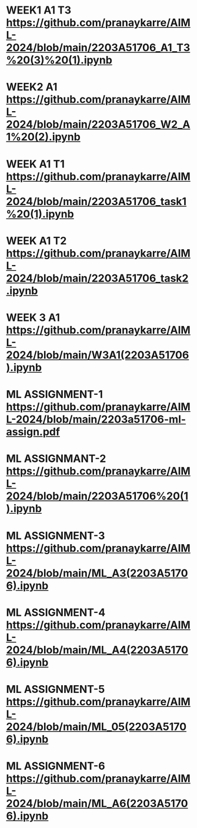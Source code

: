 # WEEK1 A1 T3 https://github.com/pranaykarre/AIML-2024/blob/main/2203A51706_A1_T3%20(3)%20(1).ipynb
# WEEK2 A1  https://github.com/pranaykarre/AIML-2024/blob/main/2203A51706_W2_A1%20(2).ipynb
# WEEK A1 T1 https://github.com/pranaykarre/AIML-2024/blob/main/2203A51706_task1%20(1).ipynb
# WEEK A1 T2 https://github.com/pranaykarre/AIML-2024/blob/main/2203A51706_task2.ipynb
# WEEK 3 A1 https://github.com/pranaykarre/AIML-2024/blob/main/W3A1(2203A51706).ipynb
# ML ASSIGNMENT-1 https://github.com/pranaykarre/AIML-2024/blob/main/2203a51706-ml-assign.pdf
# ML ASSIGNMANT-2 https://github.com/pranaykarre/AIML-2024/blob/main/2203A51706%20(1).ipynb
# ML ASSIGNMENT-3 https://github.com/pranaykarre/AIML-2024/blob/main/ML_A3(2203A51706).ipynb
# ML ASSIGNMENT-4 https://github.com/pranaykarre/AIML-2024/blob/main/ML_A4(2203A51706).ipynb
# ML ASSIGNMENT-5 https://github.com/pranaykarre/AIML-2024/blob/main/ML_05(2203A51706).ipynb
# ML ASSIGNMENT-6 https://github.com/pranaykarre/AIML-2024/blob/main/ML_A6(2203A51706).ipynb
